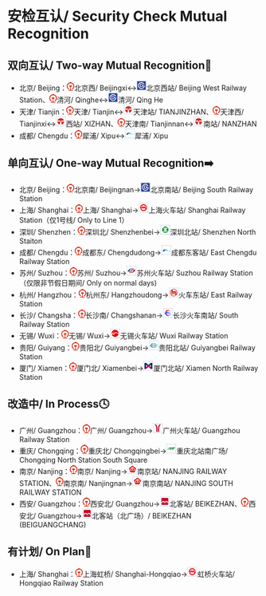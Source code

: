 # 安检互认/ Security Check Mutual Recognition

## 双向互认/ Two-way Mutual Recognition🔁

- 北京/ Beijing：<img src="/images/CR.png" width="15" hegiht="15" alt="China Railway"/>北京西/ Beijingxi↔<img src="/images/city/bj.gif" width="20" hegiht="20"/>北京西站/ Beijing West Railway Station、<img src="/images/CR.png" width="15" hegiht="15" alt="China Railway"/>清河/ Qinghe↔<img src="/images/city/bj.gif" width="20" hegiht="20"/>清河/ Qing He
- 天津/ Tianjin：<img src="/images/CR.png" width="15" hegiht="15" alt="China Railway"/>天津/ Tianjin↔<img src="/images/city/tj.gif" width="20" hegiht="20"/>天津站/ TIANJINZHAN、<img src="/images/CR.png" width="15" hegiht="15" alt="China Railway"/>天津西/ Tianjinxi↔<img src="/images/city/tj.gif" width="20" hegiht="20"/>西站/ XIZHAN、<img src="/images/CR.png" width="15" hegiht="15" alt="China Railway"/>天津南/ Tianjinnan↔<img src="/images/city/tj.gif" width="20" hegiht="20"/>南站/ NANZHAN
- 成都/ Chengdu：<img src="/images/CR.png" width="15" hegiht="15" alt="China Railway"/>犀浦/ Xipu↔<img src="/images/city/cd.gif" width="20" hegiht="20"/>犀浦/ Xipu

## 单向互认/ One-way Mutual Recognition➡️

- 北京/ Beijing：<img src="/images/CR.png" width="15" hegiht="15" alt="China Railway"/>北京南/ Beijingnan→<img src="/images/city/bj.gif" width="20" hegiht="20"/>北京南站/ Beijing South Railway Station
- 上海/ Shanghai：<img src="/images/CR.png" width="15" hegiht="15" alt="China Railway"/>上海/ Shanghai→<img src="/images/city/sh.gif" width="20" hegiht="20"/>上海火车站/ Shanghai Railway Station（仅1号线/ Only to Line 1）
- 深圳/ Shenzhen：<img src="/images/CR.png" width="15" hegiht="15" alt="China Railway"/>深圳北/ Shenzhenbei→<img src="/images/city/sz.gif" width="20" hegiht="20"/>深圳北站/ Shenzhen North Staiton
- 成都/ Chengdu：<img src="/images/CR.png" width="15" hegiht="15" alt="China Railway"/>成都东/ Chengdudong→<img src="/images/city/cd.gif" width="20" hegiht="20"/>成都东客站/ East Chengdu Railway Station
- 苏州/ Suzhou：<img src="/images/CR.png" width="15" hegiht="15" alt="China Railway"/>苏州/ Suzhou→<img src="/images/city/suz.gif" width="20" hegiht="20"/>苏州火车站/ Suzhou Railway Station（仅限非节假日期间/ Only on normal days)
- 杭州/ Hangzhou：<img src="/images/CR.png" width="15" hegiht="15" alt="China Railway"/>杭州东/ Hangzhoudong→<img src="/images/city/hz.gif" width="20" hegiht="20"/>火车东站/ East Railway Station
- 长沙/ Changsha：<img src="/images/CR.png" width="15" hegiht="15" alt="China Railway"/>长沙南/ Changshanan→<img src="/images/city/cs.gif" width="20" hegiht="20"/>长沙火车南站/ South Railway Station
- 无锡/ Wuxi：<img src="/images/CR.png" width="15" hegiht="15" alt="China Railway"/>无锡/ Wuxi→<img src="/images/city/wx.gif" width="20" hegiht="20"/>无锡火车站/ Wuxi Railway Station
- 贵阳/ Guiyang：<img src="/images/CR.png" width="15" hegiht="15" alt="China Railway"/>贵阳北/ Guiyangbei→<img src="/images/city/gy.gif" width="20" hegiht="20"/>贵阳北站/ Guiyangbei Railway Station
- 厦门/ Xiamen：<img src="/images/CR.png" width="15" hegiht="15" alt="China Railway"/>厦门北/ Xiamenbei→<img src="/images/city/xm.gif" width="20" hegiht="20"/>厦门北站/ Xiamen North Railway Station

## 改造中/ In Process🕓

- 广州/ Guangzhou：<img src="/images/CR.png" width="15" hegiht="15" alt="China Railway"/>广州/ Guangzhou→<img src="/images/city/gz.gif" width="20" hegiht="20"/>广州火车站/ Guangzhou Railway Station
- 重庆/ Chongqing：<img src="/images/CR.png" width="15" hegiht="15" alt="China Railway"/>重庆北/ Chongqingbei→<img src="/images/city/cq.gif" width="20" hegiht="20"/>重庆北站南广场/ Chongqing North Station South Square
- 南京/ Nanjing：<img src="/images/CR.png" width="15" hegiht="15" alt="China Railway"/>南京/ Nanjing→<img src="/images/city/nj.gif" width="20" hegiht="20"/>南京站/ NANJING RAILWAY STATION、<img src="/images/CR.png" width="15" hegiht="15" alt="China Railway"/>南京南/ Nanjingnan→<img src="/images/city/nj.gif" width="20" hegiht="20"/>南京南站/ NANJING SOUTH RAILWAY STATION
- 西安/ Guangzhou：<img src="/images/CR.png" width="15" hegiht="15" alt="China Railway"/>西安北/ Guangzhou→<img src="/images/city/xa.gif" width="20" hegiht="20"/>北客站/ BEIKEZHAN、<img src="/images/CR.png" width="15" hegiht="15" alt="China Railway"/>西安北/ Guangzhou→<img src="/images/city/xa.gif" width="20" hegiht="20"/>北客站（北广场）/ BEIKEZHAN (BEIGUANGCHANG)

## 有计划/ On Plan📝

- 上海/ Shanghai：<img src="/images/CR.png" width="15" hegiht="15" alt="China Railway"/>上海虹桥/ Shanghai-Hongqiao→<img src="/images/city/sh.gif" width="20" hegiht="20"/>虹桥火车站/ Hongqiao Railway Station
